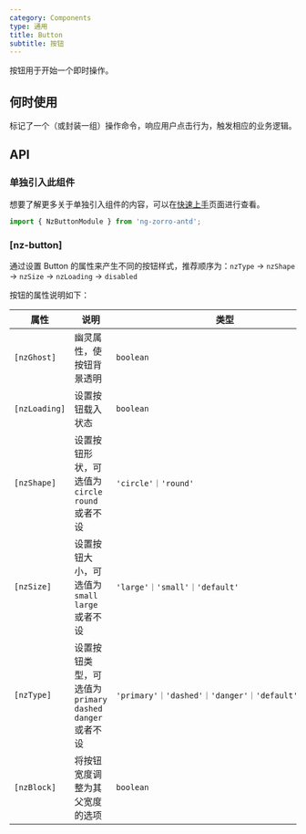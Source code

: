 ```yaml
---
category: Components
type: 通用
title: Button
subtitle: 按钮
---
```


按钮用于开始一个即时操作。

## 何时使用

标记了一个（或封装一组）操作命令，响应用户点击行为，触发相应的业务逻辑。

## API

### 单独引入此组件

想要了解更多关于单独引入组件的内容，可以在[快速上手](/docs/getting-started/zh#单独引入某个组件)页面进行查看。

```ts
import { NzButtonModule } from 'ng-zorro-antd';
```

### [nz-button]

通过设置 Button 的属性来产生不同的按钮样式，推荐顺序为：`nzType` -> `nzShape` -> `nzSize` -> `nzLoading` -> `disabled`

按钮的属性说明如下：


| 属性 | 说明 | 类型 | 默认值 |
| --- | --- | --- | --- |
| `[nzGhost]` | 幽灵属性，使按钮背景透明 | `boolean` | `false` |
| `[nzLoading]` | 设置按钮载入状态 | `boolean` | `false` |
| `[nzShape]` | 设置按钮形状，可选值为 `circle` `round` 或者不设 | `'circle'｜'round'` | - |
| `[nzSize]` | 设置按钮大小，可选值为 `small` `large` 或者不设 | `'large'｜'small'｜'default'` | `'default'` |
| `[nzType]` | 设置按钮类型，可选值为 `primary` `dashed` `danger` 或者不设 | `'primary'｜'dashed'｜'danger'｜'default'｜'link'` | `'default'` |
| `[nzBlock]` | 将按钮宽度调整为其父宽度的选项 | `boolean` | `false` |
